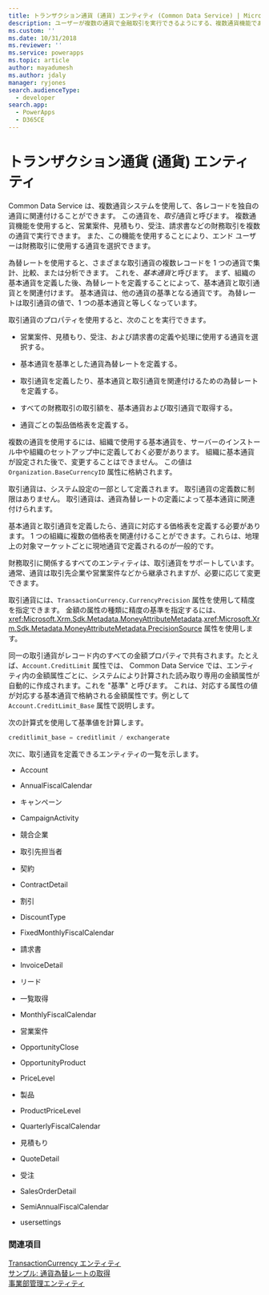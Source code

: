 ```yaml
---
title: トランザクション通貨 (通貨) エンティティ (Common Data Service) | Microsoft Docs
description: ユーザーが複数の通貨で金融取引を実行できるようにする、複数通貨機能である取引通貨について。 基本通貨を使用すると、さまざまな取引通貨の複数レコードを 1 つの通貨で集計、比較、または分析できます。
ms.custom: ''
ms.date: 10/31/2018
ms.reviewer: ''
ms.service: powerapps
ms.topic: article
author: mayadumesh
ms.author: jdaly
manager: ryjones
search.audienceType:
  - developer
search.app:
  - PowerApps
  - D365CE
---
```

# <a name="transaction-currency-currency-entity"></a>トランザクション通貨 (通貨) エンティティ

Common Data Service は、複数通貨システムを使用して、各レコードを独自の通貨に関連付けることができます。 この通貨を、*取引*通貨と呼びます。 複数通貨機能を使用すると、営業案件、見積もり、受注、請求書などの財務取引を複数の通貨で実行できます。 また、この機能を使用することにより、エンド ユーザーは財務取引に使用する通貨を選択できます。  
  
 為替レートを使用すると、さまざまな取引通貨の複数レコードを 1 つの通貨で集計、比較、または分析できます。 これを、*基本通貨*と呼びます。 まず、組織の基本通貨を定義した後、為替レートを定義することによって、基本通貨と取引通貨とを関連付けます。 基本通貨は、他の通貨の基準となる通貨です。 為替レートは取引通貨の値で、1 つの基本通貨と等しくなっています。  
  
 取引通貨のプロパティを使用すると、次のことを実行できます。  
  
- 営業案件、見積もり、受注、および請求書の定義や処理に使用する通貨を選択する。  
  
- 基本通貨を基準とした通貨為替レートを定義する。  
  
- 取引通貨を定義したり、基本通貨と取引通貨を関連付けるための為替レートを定義する。  
  
- すべての財務取引の取引額を、基本通貨および取引通貨で取得する。  
  
- 通貨ごとの製品価格表を定義する。  
  
複数の通貨を使用するには、組織で使用する基本通貨を、サーバーのインストール中や組織のセットアップ中に定義しておく必要があります。 組織に基本通貨が設定された後で、変更することはできません。 この値は `Organization.BaseCurrencyID` 属性に格納されます。  
  
取引通貨は、システム設定の一部として定義されます。 取引通貨の定義数に制限はありません。 取引通貨は、通貨為替レートの定義によって基本通貨に関連付けられます。  
  
基本通貨と取引通貨を定義したら、通貨に対応する価格表を定義する必要があります。 1 つの組織に複数の価格表を関連付けることができます。これらは、地理上の対象マーケットごとに現地通貨で定義されるのが一般的です。  
  
財務取引に関係するすべてのエンティティは、取引通貨をサポートしています。 通常、通貨は取引先企業や営業案件などから継承されますが、必要に応じて変更できます。  
  
取引通貨には、`TransactionCurrency.CurrencyPrecision` 属性を使用して精度を指定できます。 金額の属性の種類に精度の基準を指定するには、<xref:Microsoft.Xrm.Sdk.Metadata.MoneyAttributeMetadata>.<xref:Microsoft.Xrm.Sdk.Metadata.MoneyAttributeMetadata.PrecisionSource>  属性を使用します。  
  
同一の取引通貨がレコード内のすべての金額プロパティで共有されます。たとえば、`Account.CreditLimit` 属性では、 Common Data Service では、エンティティ内の金額属性ごとに、システムにより計算された読み取り専用の金額属性が自動的に作成されます。これを "基準" と呼びます。 これは、対応する属性の値が対応する基本通貨で格納される金額属性です。例として `Account.CreditLimit_Base` 属性で説明します。  
  
次の計算式を使用して基準値を計算します。  
  
```csharp  
creditlimit_base = creditlimit / exchangerate  
```  
  
次に、取引通貨を定義できるエンティティの一覧を示します。  
  
-   Account  
  
-   AnnualFiscalCalendar  
  
-   キャンペーン   
  
-   CampaignActivity  
  
-   競合企業  
  
-   取引先担当者   
  
-   契約   
  
-   ContractDetail  
  
-   割引  
  
-   DiscountType  
  
-   FixedMonthlyFiscalCalendar  
  
-   請求書   
  
-   InvoiceDetail  
  
-   リード​​  
  
-   一覧取得  
  
-   MonthlyFiscalCalendar  
  
-   営業案件​​  
  
-   OpportunityClose  
  
-   OpportunityProduct  
  
-   PriceLevel  
  
-   製品   
  
-   ProductPriceLevel  
  
-   QuarterlyFiscalCalendar  
  
-   見積もり   
  
-   QuoteDetail  
  
-   受注  
  
-   SalesOrderDetail  
  
-   SemiAnnualFiscalCalendar  
  
-   usersettings  
  
### <a name="see-also"></a>関連項目  
 [TransactionCurrency エンティティ](reference/entities/transactioncurrency.md)   
 [サンプル: 通貨為替レートの取得](org-service/samples/retrieve-currency-exchange-rate.md)   
 [事業部管理エンティティ](/dynamics365/customer-engagement/developer/business-management-entities)